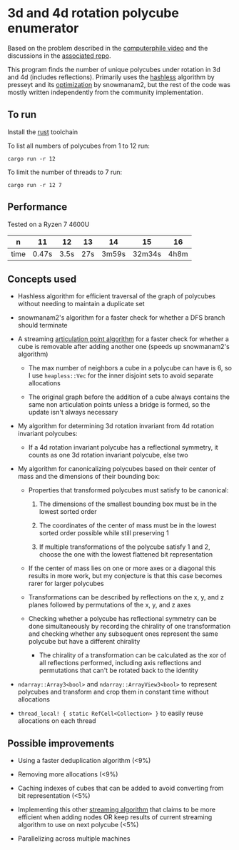 # 3d and 4d rotation polycube enumerator

Based on the problem described in the [computerphile video](https://www.youtube.com/watch?v=g9n0a0644B4) and the discussions in the [associated repo](https://github.com/mikepound/opencubes).

This program finds the number of unique polycubes under rotation in 3d and 4d (includes reflections). Primarily uses the [hashless](https://github.com/mikepound/opencubes/issues/11) algorithm by presseyt and its [optimization](https://github.com/mikepound/opencubes/issues/49) by snowmanam2, but the rest of the code was mostly written independently from the community implementation.

## To run

Install the [rust](https://www.rust-lang.org/tools/install) toolchain

To list all numbers of polycubes from 1 to 12 run:

```
cargo run -r 12
```

To limit the number of threads to 7 run:

```
cargo run -r 12 7
```

## Performance

Tested on a Ryzen 7 4600U

| n | 11 | 12 | 13 | 14 | 15 | 16 |
| --- | --- | --- | --- | --- | --- | --- |
| time | 0.47s | 3.5s | 27s | 3m59s | 32m34s | 4h8m |

## Concepts used

* Hashless algorithm for efficient traversal of the graph of polycubes without needing to maintain a duplicate set

* snowmanam2's algorithm for a faster check for whether a DFS branch should terminate

* A streaming [articulation point algorithm](https://people.cs.umass.edu/~mcgregor/papers/05-tcs.pdf) for a faster check for whether a cube is removable after adding another one (speeds up snowmanam2's algorithm)

    * The max number of neighbors a cube in a polycube can have is 6, so I use ```heapless::Vec``` for the inner disjoint sets to avoid separate allocations

    * The original graph before the addition of a cube always contains the same non articulation points unless a bridge is formed, so the update isn't always necessary

* My algorithm for determining 3d rotation invariant from 4d rotation invariant polycubes:

    * If a 4d rotation invariant polycube has a reflectional symmetry, it counts as one 3d rotation invariant polycube, else two

* My algorithm for canonicalizing polycubes based on their center of mass and the dimensions of their bounding box:

    * Properties that transformed polycubes must satisfy to be canonical:

        1. The dimensions of the smallest bounding box must be in the lowest sorted order

        2. The coordinates of the center of mass must be in the lowest sorted order possible while still preserving 1

        3. If multiple transformations of the polycube satisfy 1 and 2, choose the one with the lowest flattened bit representation

    * If the center of mass lies on one or more axes or a diagonal this results in more work, but my conjecture is that this case becomes rarer for larger polycubes

    * Transformations can be described by reflections on the x, y, and z planes followed by permutations of the x, y, and z axes

    * Checking whether a polycube has reflectional symmetry can be done simultaneously by recording the chirality of one transformation and checking whether any subsequent ones represent the same polycube but have a different chirality

        * The chirality of a transformation can be calculated as the xor of all reflections performed, including axis reflections and permutations that can't be rotated back to the identity

* ```ndarray::Array3<bool>``` and ```ndarray::ArrayView3<bool>``` to represent polycubes and transform and crop them in constant time without allocations

* ```thread_local! { static RefCell<Collection> }``` to easily reuse allocations on each thread

## Possible improvements

* Using a faster deduplication algorithm (<9%)

* Removing more allocations (<9%)

* Caching indexes of cubes that can be added to avoid converting from bit representation (<5%)

* Implementing this other [streaming algorithm](https://arxiv.org/pdf/1202.0319.pdf) that claims to be more efficient when adding nodes OR keep results of current streaming algorithm to use on next polycube (<5%)

* Parallelizing across multiple machines
